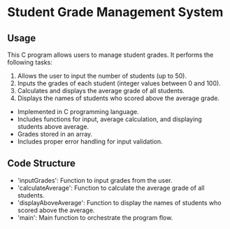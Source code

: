 # Student Grade Management System

## Usage

This C program allows users to manage student grades. It performs the following tasks:

1. Allows the user to input the number of students (up to 50).
2. Inputs the grades of each student (integer values between 0 and 100).
3. Calculates and displays the average grade of all students.
4. Displays the names of students who scored above the average grade.

- Implemented in C programming language.
- Includes functions for input, average calculation, and displaying students above average.
- Grades stored in an array.
- Includes proper error handling for input validation.

## Code Structure

- 'inputGrades': Function to input grades from the user.
- 'calculateAverage': Function to calculate the average grade of all students.
- 'displayAboveAverage': Function to display the names of students who scored above the average.
- 'main': Main function to orchestrate the program flow.
